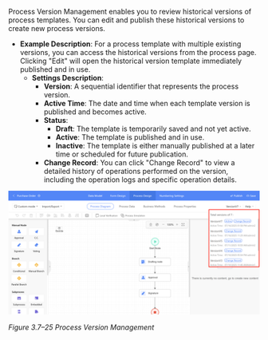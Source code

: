 
Process Version Management enables you to review historical versions of process templates. You can edit and publish these historical versions to create new process versions.

- **Example Description**: For a process template with multiple existing versions, you can access the historical versions from the process page. Clicking "Edit" will open the historical version template immediately published and in use.
  - **Settings Description**:
    - **Version**: A sequential identifier that represents the process version.
    - **Active Time**: The date and time when each template version is published and becomes active.
    - **Status**:
      - **Draft**: The template is temporarily saved and not yet active.
      - **Active**: The template is published and in use.
      - **Inactive**: The template is either manually published at a later time or scheduled for future publication.
    - **Change Record**: You can click "Change Record" to view a detailed history of operations performed on the version, including the operation logs and specific operation details.

<div style={{ display: 'flex', justifyContent: 'left' }}>
  <img src="/img/Process Version Management.png" alt="Process Version Management" width="800" /> 
</div>

*Figure 3.7–25 Process Version Management*
